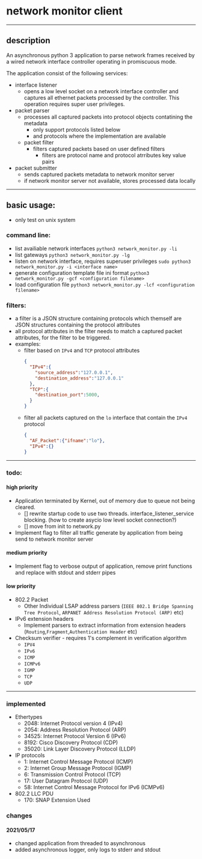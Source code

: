 # network monitor client

---

## description

  An asynchronous python 3 application to parse network frames received by a wired network interface controller operating in promiscuous mode.

  The application consist of the following services:
  - interface listener
    - opens a low level socket on a network interface controller and captures all ethernet packets processed by the controller. This operation requires super user privileges. 
  - packet parser
    - processes all captured packets into protocol objects contatining the metadata
      - only support protocols listed below
      - and protocols where the implementation are available
    - packet filter
      - filters captured packets based on user defined filters
        - filters are protocol name and protocol atrributes key value pairs
  - packet submitter
    - sends captured packets metadata to network monitor server
    - if network monitor server not available, stores processed data locally 

---

## basic usage:

- only test on unix system

### command line:
  - list availiable network interfaces
  `python3 network_monitor.py -li` 
  - list gateways
  `python3 network_monitor.py -lg`
  - listen on network interface, requires superuser privileges
  `sudo python3 network_monitor.py -i <interface name> `
  - generate configuration template file ini format
  `python3 network_monitor.py -gcf <configuration filename>`
  - load configuration file
  `python3 network_monitor.py -lcf <configuration filename>`

### filters:
  - a filter is a JSON structure containing protocols which themself are JSON structures containing the protocol attributes
  - all protocol attributes in the filter needs to match a captured packet attributes, for the filter to be triggered.
  - examples:
    - filter based on `IPv4` and `TCP` protocol attributes 
      ```json 
      {
        "IPv4":{
          "source_address":"127.0.0.1",
          "destination_address":"127.0.0.1"
        },
        "TCP":{
          "destination_port":5000,
        }
      }
      ```
    - filter all packets captured on the `lo` interface that contain the `IPv4` protocol
      ```json 
      {
        "AF_Packet":{"ifname":"lo"},
        "IPv4":{}
      }
      ```
  
---

### todo:


#### high priority
  - Application terminated by Kernel, out of memory due to queue not being cleared.
    - []  rewrite startup code to use two threads. interface_listener_service blocking. (how to create asycio low level socket connection?)
    - [] move from init to network.py 
  - Implement flag to filter all traffic generate by application from being send to network monitor server

#### medium priority
  - Implement flag to verbose output of application, remove print functions and replace with stdout and stderr pipes
  
#### low priority
  - 802.2 Packet
    - Other Individual LSAP address parsers (`IEEE 802.1 Bridge Spanning Tree Protocol`, `ARPANET Address Resolution Protocol (ARP)` etc)
  - IPv6 extension headers
    - Implement parsers to extract information from extension headers (`Routing`,`Fragment`,`Authentication Header` etc) 
  - Checksum verifier - requires 1's complement in verification algorithm
    - `IPV4`
    - `IPv6`
    - `ICMP`
    - `ICMPv6`
    - `IGMP`
    - `TCP`
    - `UDP`

---

### implemented
  
  - Ethertypes
    - 2048: Internet Protocol version 4 (IPv4)
    - 2054: Address Resolution Protocol (ARP)
  	- 34525: Internet Protocol Version 6 (IPv6)
  	- 8192: Cisco Discovery Protocol (CDP)
  	- 35020: Link Layer Discovery Protocol (LLDP)
  - IP protocols
    - 1: Internet Control Message Protocol (ICMP)
  	- 2: Internet Group Message Protocol (IGMP)
  	- 6: Transmission Control Protocol (TCP)
  	- 17: User Datagram Protocol (UDP)
  	- 58: Internet Control Message Protocol for IPv6 (ICMPv6)
  - 802.2 LLC PDU
  	- 170: SNAP Extension Used
	   
### changes

#### 2021/05/17
- changed application from threaded to asynchronous
- added asynchronous logger, only logs to stderr and stdout